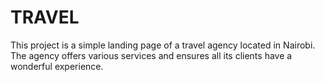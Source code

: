 # TRAVEL
This project is a simple landing page of a travel agency located in Nairobi. The agency offers various services and ensures all its clients have a wonderful experience.
